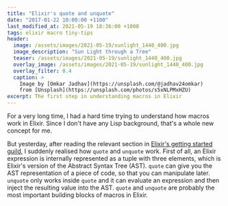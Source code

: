 ```yaml
---
title: "Elixir's quote and unquote"
date: "2017-01-22 10:00:00 +1100"
last_modified_at: 2021-05-19 18:36:00 +1000
tags: elixir macro tiny-tips
header:
  image: /assets/images/2021-05-19/sunlight_1440_400.jpg
  image_description: "Sun Light through a Tree"
  teaser: /assets/images/2021-05-19/sunlight_1440_400.jpg
  overlay_image: /assets/images/2021-05-19/sunlight_1440_400.jpg
  overlay_filter: 0.4
  caption: >
    Image by [Omkar Jadhav](https://unsplash.com/@jadhav24omkar)
    from [Unsplash](https://unsplash.com/photos/s5xNLPMxHZU)
excerpt: The first step in understanding macros in Elixir
---
```


For a very long time, I had a hard time trying to understand how macros work in
Elixir. Since I don't have any Lisp background, that's a whole new concept for
me.

But yesterday, after reading the relevant section in [Elixir's getting started
guild], I suddenly realised how `quote` and `unquote` work. First of all, an
Elixir expression is internally represented as a tuple with three elements,
which is Elixir's version of the Abstract Syntax Tree (AST). `quote` can give
you the AST representation of a piece of code, so that you can manipulate later.
`unquote` only works inside `quote` and it can evaluate an expression and then
inject the resulting value into the AST. `quote` and `unquote` are probably the
most important building blocks of macros in Elixir.

[Elixir's getting started guild]: http://elixir-lang.org/getting-started/meta/quote-and-unquote.html
